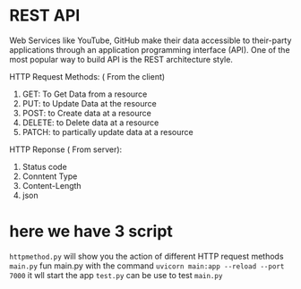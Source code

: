 # REST API

Web Services like YouTube, GitHub make their data accessible to their-party applications through an application programming interface (API). One of the most popular way to build API is the REST architecture style. 

HTTP Request Methods: ( From the client)
1. GET: To Get Data from a resource
2. PUT: to Update Data at the resource
3. POST: to Create data at a resource
4. DELETE: to Delete data at a resource
5. PATCH: to partically update data at a resource

HTTP Reponse ( From server):
1. Status code
2. Conntent Type
3. Content-Length
4. json

# here we have 3 script 
`httpmethod.py` will show you the action of different HTTP request methods
`main.py` fun main.py with the command `uvicorn main:app --reload --port 7000` it wll start the app
`test.py` can be use to test `main.py`